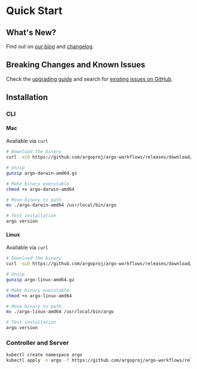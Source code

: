# Quick Start

## What's New?

Find out on [our blog](https://blog.argoproj.io) and [changelog](https://github.com/argoproj/argo-workflows/blob/main/CHANGELOG.md).

## Breaking Changes and Known Issues

Check the [upgrading guide](https://argo-workflows.readthedocs.io/en/stable/upgrading/) and search for [existing issues on GitHub](https://github.com/argoproj/argo-workflows/issues).

## Installation

### CLI

#### Mac

Available via `curl`

```bash
# Download the binary
curl -sLO https://github.com/argoproj/argo-workflows/releases/download/${version}/argo-darwin-amd64.gz

# Unzip
gunzip argo-darwin-amd64.gz

# Make binary executable
chmod +x argo-darwin-amd64

# Move binary to path
mv ./argo-darwin-amd64 /usr/local/bin/argo

# Test installation
argo version
```

#### Linux

Available via `curl`

```bash
# Download the binary
curl -sLO https://github.com/argoproj/argo-workflows/releases/download/${version}/argo-linux-amd64.gz

# Unzip
gunzip argo-linux-amd64.gz

# Make binary executable
chmod +x argo-linux-amd64

# Move binary to path
mv ./argo-linux-amd64 /usr/local/bin/argo

# Test installation
argo version
```

### Controller and Server

```bash
kubectl create namespace argo
kubectl apply -n argo -f https://github.com/argoproj/argo-workflows/releases/download/${version}/install.yaml
```
